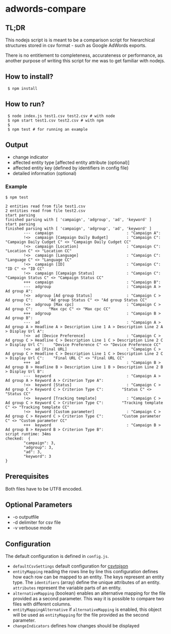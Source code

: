 # adwords-compare

## TL;DR
This nodejs script is is meant to be a comparison script for hierarchical structures stored in csv format - such as Google AdWords exports.

There is no entitlement to completeness, accurateness or performance, as another purpose of writing this script for me was to get familiar with nodejs.

## How to install?
```
 $ npm install
```

## How to run?
```
 $ node index.js test1.csv test2.csv # with node
 $ npm start test1.csv test2.csv # with npm
 $
 $ npm test # for running an example
```
## Output
 - change indicator
 - affected entity type [affected entity attribute (optional)]
 - affected entity key (defined by identifiers in config file)
 - detailed information (optional)

### Example
```
$ npm test

2 entities read from file test1.csv
2 entities read from file test2.csv
start parsing
finished parsing with [ 'campaign', 'adgroup', 'ad', 'keyword' ]
start parsing
finished parsing with [ 'campaign', 'adgroup', 'ad', 'keyword' ]
        ---  campaign                                : "Campaign A":
        !<>  campaign [Campaign Daily Budget]        : "Campaign C":    "Campaign Daily Cudget C" <> "Campaign Daily Cudget CC"
        !<>  campaign [Location]                     : "Campaign C":    "Location C" <> "Location CC"
        !<>  campaign [Language]                     : "Campaign C":    "Language C" <> "Language CC"
        !<>  campaign [ID]                           : "Campaign C":    "ID C" <> "ID CC"
        !<>  campaign [Campaign Status]              : "Campaign C":    "Campaign Status C" <> "Campaign Status CC"
        +++  campaign                                : "Campaign B":
        ---  adgroup                                 : "Campaign A > Ad group A":
        !<>  adgroup [Ad group Status]               : "Campaign C > Ad group C":       "Ad group Status C" <> "Ad group Status CC"
        !<>  adgroup [Max cpc]                       : "Campaign C > Ad group C":       "Max cpc C" <> "Max cpc CC"
        +++  adgroup                                 : "Campaign B > Ad group B":
        ---  ad                                      : "Campaign A > Ad group A > Headline A > Description Line 1 A > Description Line 2 A > Display Url A":
        !<>  ad [Device Preference]                  : "Campaign C > Ad group C > Headline C > Description Line 1 C > Description Line 2 C > Display Url C":    "Device Preference C" <> "Device Preference CC"
        !<>  ad [Final URL]                          : "Campaign C > Ad group C > Headline C > Description Line 1 C > Description Line 2 C > Display Url C":    "Final URL C" <> "Final URL CC"
        +++  ad                                      : "Campaign B > Ad group B > Headline B > Description Line 1 B > Description Line 2 B > Display Url B":
        ---  keyword                                 : "Campaign A > Ad group A > Keyword A > Criterion Type A":
        !<>  keyword [Status]                        : "Campaign C > Ad group C > Keyword C > Criterion Type C":        "Status C" <> "Status CC"
        !<>  keyword [Tracking template]             : "Campaign C > Ad group C > Keyword C > Criterion Type C":        "Tracking template C" <> "Tracking template CC"
        !<>  keyword [Custom parameter]              : "Campaign C > Ad group C > Keyword C > Criterion Type C":        "Custom parameter C" <> "Custom parameter CC"
        +++  keyword                                 : "Campaign B > Ad group B > Keyword B > Criterion Type B":
script runtime: 34ms
checked:  {
        "campaign": 3,
        "adgroup": 3,
        "ad": 3,
        "keyword": 3
}
```

## Prerequisites
Both files have to be UTF8 encoded.

## Optional Parameters
 - -o outputfile
 - -d delimiter for csv file
 - -v verbouse mode

## Configuration
The default configuration is defined in `config.js`.
 - `defaultCsvSettings` default configuration for [csvtojson](https://libraries.io/npm/csvtojson)
 - `entityMapping` reading the rows line by line this configuration defines how each row can be mapped to an entity. The keys represent an entity type. The `identifiers` (array) define the unique attributes of an entity. `attributes` represent the variable parts of an entity.
 - `alternativeMapping` (boolean) enables an alternative mapping for the file provided as a second parameter. This way it is possible to compare two files with different columns.
 - `entityMappingAlternative` if `alternativeMapping` is enabled, this object will be used as `entityMapping` for the file provided as the second parameter.
 - `changeIndicators` defines how changes should be displayed
